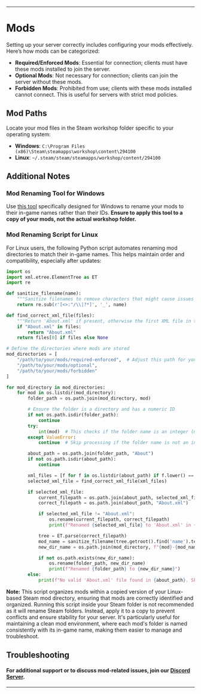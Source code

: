 
---

# Mods

Setting up your server correctly includes configuring your mods effectively. Here’s how mods can be categorized:

* **Required/Enforced Mods**: Essential for connection; clients must have these mods installed to join the server.
* **Optional Mods**: Not necessary for connection; clients can join the server without these mods.
* **Forbidden Mods**: Prohibited from use; clients with these mods installed cannot connect. This is useful for servers with strict mod policies.

## Mod Paths

Locate your mod files in the Steam workshop folder specific to your operating system:

* **Windows**: `C:\Program Files (x86)\Steam\steamapps\workshop\content\294100`
* **Linux**: `~/.steam/steam/steamapps/workshop/content/294100`

## Additional Notes

### Mod Renaming Tool for Windows
Use [this tool](https://github.com/Byte-Nova/Library/releases/latest) specifically designed for Windows to rename your mods to their in-game names rather than their IDs. **Ensure to apply this tool to a copy of your mods, not the actual workshop folder.**

### Mod Renaming Script for Linux
For Linux users, the following Python script automates renaming mod directories to match their in-game names. This helps maintain order and compatibility, especially after updates:

```python
import os
import xml.etree.ElementTree as ET
import re

def sanitize_filename(name):
    """Sanitize filenames to remove characters that might cause issues in file systems."""
    return re.sub(r'[<>:"/\\|?*]', '_', name)

def find_correct_xml_file(files):
    """Return 'About.xml' if present, otherwise the first XML file in the list."""
    if "About.xml" in files:
        return "About.xml"
    return files[0] if files else None

# Define the directories where mods are stored
mod_directories = [
    "/path/to/your/mods/required-enforced",  # Adjust this path for your Linux system
    "/path/to/your/mods/optional",
    "/path/to/your/mods/forbidden"
]

for mod_directory in mod_directories:
    for mod in os.listdir(mod_directory):
        folder_path = os.path.join(mod_directory, mod)

        # Ensure the folder is a directory and has a numeric ID
        if not os.path.isdir(folder_path):
            continue
        try:
            int(mod)  # This checks if the folder name is an integer (mod ID)
        except ValueError:
            continue  # Skip processing if the folder name is not an integer

        about_path = os.path.join(folder_path, "About")
        if not os.path.isdir(about_path):
            continue

        xml_files = [f for f in os.listdir(about_path) if f.lower() == 'about.xml']
        selected_xml_file = find_correct_xml_file(xml_files)

        if selected_xml_file:
            current_filepath = os.path.join(about_path, selected_xml_file)
            correct_filepath = os.path.join(about_path, "About.xml")

            if selected_xml_file != "About.xml":
                os.rename(current_filepath, correct_filepath)
                print(f"Renamed {selected_xml_file} to 'About.xml' in {about_path}")

            tree = ET.parse(correct_filepath)
            mod_name = sanitize_filename(tree.getroot().find('name').text)
            new_dir_name = os.path.join(mod_directory, f"{mod}-{mod_name}")

            if not os.path.exists(new_dir_name):
                os.rename(folder_path, new_dir_name)
                print(f"Renamed {folder_path} to {new_dir_name}")
        else:
            print(f"No valid 'About.xml' file found in {about_path}. Skipping directory.")
```

**Note:** This script organizes mods within a copied version of your Linux-based Steam mod directory, ensuring that mods are correctly identified and organized. Running this script inside your Steam folder is not recommended as it will rename Steam folders. Instead, apply it to a copy to prevent conflicts and ensure stability for your server. It's particularly useful for maintaining a clean mod environment, where each mod's folder is named consistently with its in-game name, making them easier to manage and troubleshoot.

## Troubleshooting

#### For additional support or to discuss mod-related issues, join our [Discord Server](https://discord.gg/NCsArSaqBW).

---
